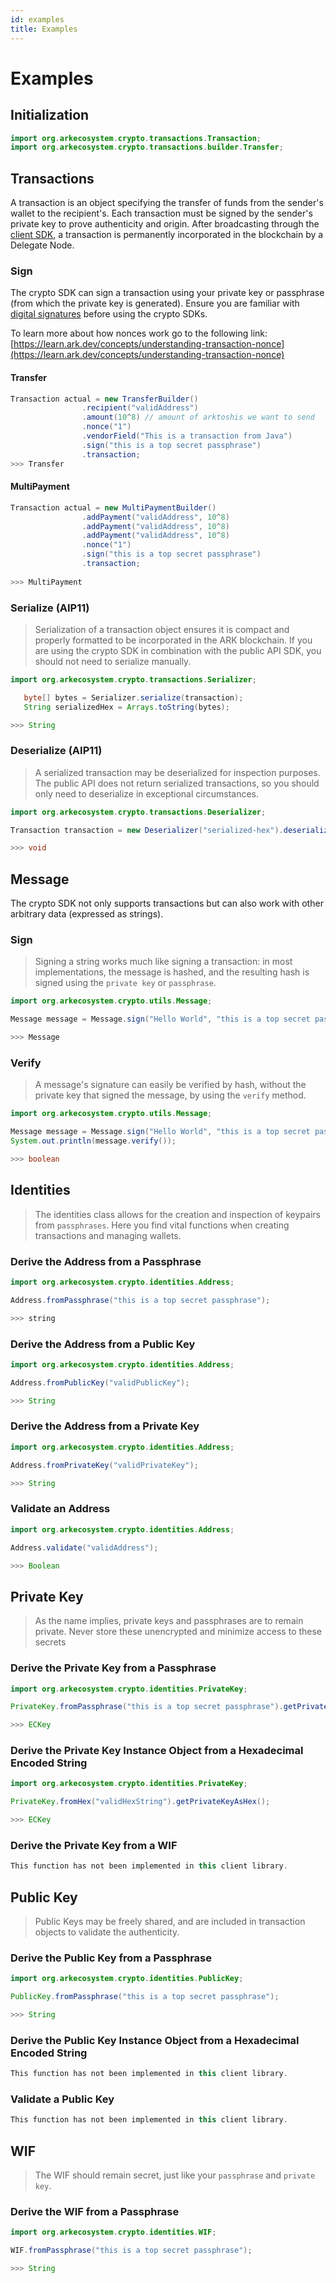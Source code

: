 ```yaml
---
id: examples
title: Examples
---
```


# Examples

## Initialization

```java
import org.arkecosystem.crypto.transactions.Transaction;
import org.arkecosystem.crypto.transactions.builder.Transfer;
```

## Transactions

A transaction is an object specifying the transfer of funds from the sender's wallet to the recipient's. Each transaction must be signed by the sender's private key to prove authenticity and origin. After broadcasting through the [client SDK](https://github.com/ArkEcosystem/gitbooks-sdk/tree/fcb399a02301c4ed91f0da34e9adbad8e0d2f3dc/java/client/api-documentation/README.md#initialization), a transaction is permanently incorporated in the blockchain by a Delegate Node.

### Sign

The crypto SDK can sign a transaction using your private key or passphrase \(from which the private key is generated\). Ensure you are familiar with [digital signatures](https://en.wikipedia.org/wiki/Digital_signature) before using the crypto SDKs.

To learn more about how nonces work go to the following link: [https://learn.ark.dev/concepts/understanding-transaction-nonce](https://learn.ark.dev/concepts/understanding-transaction-nonce)

#### Transfer 

```java
Transaction actual = new TransferBuilder()
                .recipient("validAddress")
                .amount(10^8) // amount of arktoshis we want to send
                .nonce("1")
                .vendorField("This is a transaction from Java")
                .sign("this is a top secret passphrase")
                .transaction;
>>> Transfer
```

#### MultiPayment

```java
Transaction actual = new MultiPaymentBuilder()
                .addPayment("validAddress", 10^8)
                .addPayment("validAddress", 10^8)
                .addPayment("validAddress", 10^8)
                .nonce("1")
                .sign("this is a top secret passphrase")
                .transaction;
        
>>> MultiPayment
```

### Serialize \(AIP11\)

> Serialization of a transaction object ensures it is compact and properly formatted to be incorporated in the ARK blockchain. If you are using the crypto SDK in combination with the public API SDK, you should not need to serialize manually.

```java
import org.arkecosystem.crypto.transactions.Serializer;

   byte[] bytes = Serializer.serialize(transaction);
   String serializedHex = Arrays.toString(bytes);

>>> String
```

### Deserialize \(AIP11\)

> A serialized transaction may be deserialized for inspection purposes. The public API does not return serialized transactions, so you should only need to deserialize in exceptional circumstances.

```java
import org.arkecosystem.crypto.transactions.Deserializer;

Transaction transaction = new Deserializer("serialized-hex").deserialize();

>>> void
```

## Message

The crypto SDK not only supports transactions but can also work with other arbitrary data \(expressed as strings\).

### Sign

> Signing a string works much like signing a transaction: in most implementations, the message is hashed, and the resulting hash is signed using the `private key` or `passphrase`.

```java
import org.arkecosystem.crypto.utils.Message;

Message message = Message.sign("Hello World", "this is a top secret passphrase");

>>> Message
```

### Verify

> A message's signature can easily be verified by hash, without the private key that signed the message, by using the `verify` method.

```java
import org.arkecosystem.crypto.utils.Message;

Message message = Message.sign("Hello World", "this is a top secret passphrase");
System.out.println(message.verify());

>>> boolean
```

## Identities

> The identities class allows for the creation and inspection of keypairs from `passphrases`. Here you find vital functions when creating transactions and managing wallets.

### Derive the Address from a Passphrase

```java
import org.arkecosystem.crypto.identities.Address;

Address.fromPassphrase("this is a top secret passphrase");

>>> string
```

### Derive the Address from a Public Key

```java
import org.arkecosystem.crypto.identities.Address;

Address.fromPublicKey("validPublicKey");

>>> String
```

### Derive the Address from a Private Key

```java
import org.arkecosystem.crypto.identities.Address;

Address.fromPrivateKey("validPrivateKey");

>>> String
```

### Validate an Address

```java
import org.arkecosystem.crypto.identities.Address;

Address.validate("validAddress");

>>> Boolean
```

## Private Key

> As the name implies, private keys and passphrases are to remain private. Never store these unencrypted and minimize access to these secrets

### Derive the Private Key from a Passphrase

```java
import org.arkecosystem.crypto.identities.PrivateKey;

PrivateKey.fromPassphrase("this is a top secret passphrase").getPrivateKeyAsHex();

>>> ECKey
```

### Derive the Private Key Instance Object from a Hexadecimal Encoded String

```java
import org.arkecosystem.crypto.identities.PrivateKey;

PrivateKey.fromHex("validHexString").getPrivateKeyAsHex();

>>> ECKey
```

### Derive the Private Key from a WIF

```java
This function has not been implemented in this client library.
```

## Public Key

> Public Keys may be freely shared, and are included in transaction objects to validate the authenticity.

### Derive the Public Key from a Passphrase

```java
import org.arkecosystem.crypto.identities.PublicKey;

PublicKey.fromPassphrase("this is a top secret passphrase");

>>> String
```

### Derive the Public Key Instance Object from a Hexadecimal Encoded String

```java
This function has not been implemented in this client library.
```

### Validate a Public Key

```java
This function has not been implemented in this client library.
```

## WIF

> The WIF should remain secret, just like your `passphrase` and `private key`.

### Derive the WIF from a Passphrase

```java
import org.arkecosystem.crypto.identities.WIF;

WIF.fromPassphrase("this is a top secret passphrase");

>>> String
```

